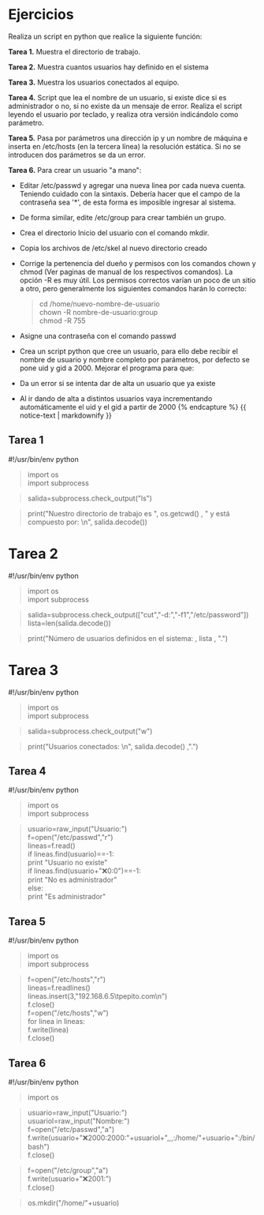 # Ejercicios

Realiza un script en python que realice la siguiente función:

**Tarea 1.** Muestra el directorio de trabajo.

**Tarea 2.** Muestra cuantos usuarios hay definido en el sistema

**Tarea 3.** Muestra los usuarios conectados al equipo.

**Tarea 4.** Script que lea el nombre de un usuario, si existe dice si es 
administrador o no, si no existe da un mensaje de error. 
Realiza el script leyendo el usuario por teclado, y realiza otra 
versión indicándolo como parámetro.

**Tarea 5.** Pasa por parámetros una dirección ip y un nombre de máquina e 
inserta en /etc/hosts (en la tercera línea) la resolución estática. 
Si no se introducen dos parámetros se da un error.

**Tarea 6.** Para crear un usuario "a mano":
        
 * Editar /etc/passwd y agregar una nueva linea por cada nueva cuenta. 
   Teniendo cuidado con la sintaxis. Debería hacer que el campo de la 
   contraseña sea '*', de esta forma es imposible ingresar al sistema.
 * De forma similar, edite /etc/group para crear también un grupo.
 * Crea el directorio Inicio del usuario con el comando mkdir.
 * Copia los archivos de /etc/skel al nuevo directorio creado
 * Corrige la pertenencia del dueño y permisos con los comandos chown y chmod 
   (Ver paginas de manual de los respectivos comandos). La opción -R es 
   muy útil. Los permisos correctos varían un poco de un sitio a otro, 
   pero generalmente los siguientes comandos harán lo correcto:

	> cd /home/nuevo-nombre-de-usuario  
	> chown -R nombre-de-usuario:group  
	> chmod -R 755  

 * Asigne una contraseña con el comando passwd
 * Crea un script python que cree un usuario, para ello debe recibir el nombre 
   de usuario y nombre completo por parámetros, por defecto se pone uid y gid 
   a 2000. Mejorar el programa para que:
 * Da un error si se intenta dar de alta un usuario que ya existe
 * Al ir dando de alta a distintos usuarios vaya incrementando automáticamente 
   el uid y el gid a partir de 2000 {% endcapture %} 
   {{ notice-text | markdownify }}

## Tarea 1

#!/usr/bin/env python	
> import os  
> import subprocess  

>salida=subprocess.check_output("ls")  

>print("Nuestro directorio de trabajo es ", os.getcwd() ,
>" y está compuesto por: \n", salida.decode())  

# Tarea 2

#!/usr/bin/env python   
> import os  
> import subprocess  

> salida=subprocess.check_output(["cut","-d:","-f1","/etc/password"])  
> lista=len(salida.decode())  

> print("Número de usuarios definidos en el sistema: , lista , ".")  

# Tarea 3

#!/usr/bin/env python   
> import os  
> import subprocess  

> salida=subprocess.check_output("w")  

> print("Usuarios conectados: \n", salida.decode() ,".")  


## Tarea 4

#!/usr/bin/env python

> import os  
> import subprocess  

> usuario=raw_input("Usuario:")  
> f=open("/etc/passwd","r")  
> lineas=f.read()  
> if lineas.find(usuario)==-1:  
>	print "Usuario no existe"  
> if lineas.find(usuario+":x:0:0")==-1:  
>	print "No es administrador"  
> else:  
>	print "Es administrador"  

## Tarea 5

#!/usr/bin/env python

> import os  
> import subprocess  

> f=open("/etc/hosts","r")  
> lineas=f.readlines()  
> lineas.insert(3,"192.168.6.5\tpepito.com\n")  
> f.close()  
> f=open("/etc/hosts","w")  
> for linea in lineas:  
>	f.write(linea)  
> f.close()  

## Tarea 6

#!/usr/bin/env python

> import os  

> usuario=raw_input("Usuario:")  
> usuariol=raw_input("Nombre:")  
> f=open("/etc/passwd","a")  
> f.write(usuario+":x:2000:2000:"+usuariol+",,,:/home/"+usuario+":/bin/bash")  
> f.close()  
  
> f=open("/etc/group","a")  
> f.write(usuario+":x:2001:")  
> f.close()  

> os.mkdir("/home/"+usuario)  
